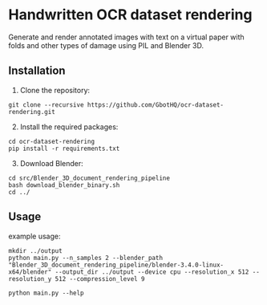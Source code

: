 # Handwritten OCR dataset rendering

Generate and render annotated images with text on a virtual paper with folds and other types of damage using PIL and Blender 3D.

## Installation

1. Clone the repository:

```
git clone --recursive https://github.com/GbotHQ/ocr-dataset-rendering.git
```

2. Install the required packages:

```
cd ocr-dataset-rendering
pip install -r requirements.txt
```

3. Download Blender:

```
cd src/Blender_3D_document_rendering_pipeline
bash download_blender_binary.sh
cd ../
```

## Usage

example usage:
```
mkdir ../output
python main.py --n_samples 2 --blender_path "Blender_3D_document_rendering_pipeline/blender-3.4.0-linux-x64/blender" --output_dir ../output --device cpu --resolution_x 512 --resolution_y 512 --compression_level 9
```
```
python main.py --help
```
